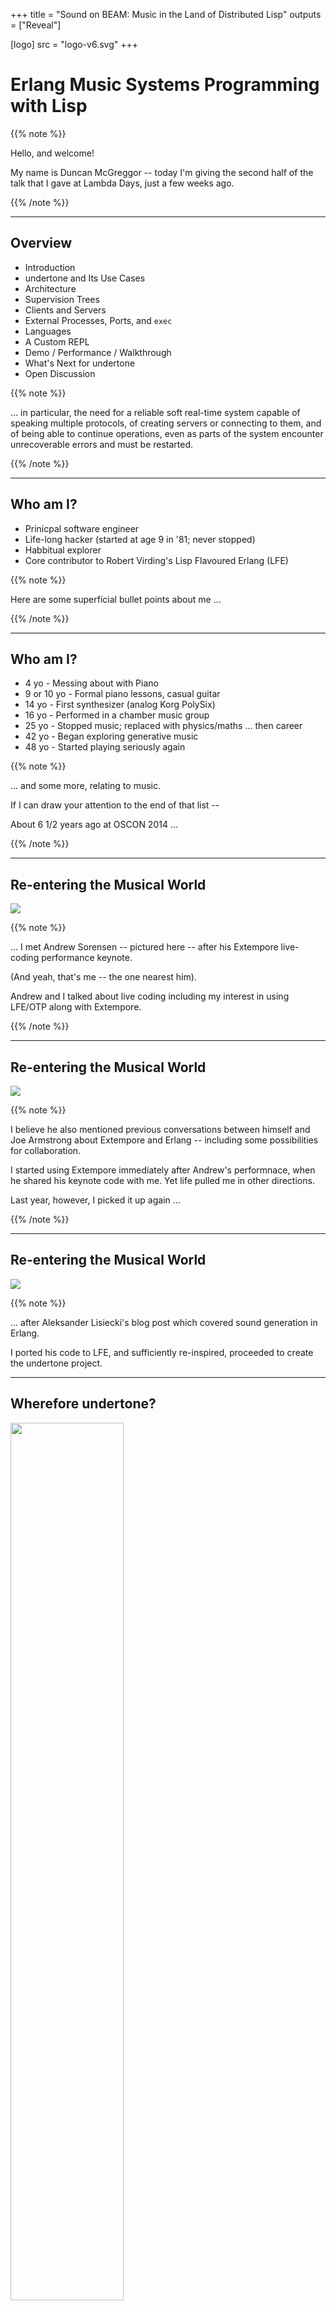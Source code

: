 +++
title = "Sound on BEAM: Music in the Land of Distributed Lisp"
outputs = ["Reveal"]

[logo]
src = "logo-v6.svg"
+++

# Erlang Music Systems Programming with Lisp

[//]: Speaker-Notes:
{{% note %}}

Hello, and welcome!

My name is Duncan McGreggor -- today I'm giving the second half of the talk
that I gave at Lambda Days, just a few weeks ago.

{{% /note %}}

---

## Overview

* Introduction
* undertone and Its Use Cases
* Architecture
* Supervision Trees
* Clients and Servers
* External Processes, Ports, and `exec`
* Languages
* A Custom REPL
* Demo / Performance / Walkthrough
* What's Next for undertone
* Open Discussion

[//]: Speaker-Notes:
{{% note %}}

... in particular, the need for a reliable soft real-time
system capable of speaking multiple protocols, of creating servers or
connecting to them, and of being able to continue operations, even
as parts of the system encounter unrecoverable errors and must be restarted.

{{% /note %}}

---

## Who am I?

* Prinicpal software engineer
* Life-long hacker (started at age 9 in '81; never stopped)
* Habbitual explorer
* Core contributor to Robert Virding's Lisp Flavoured Erlang (LFE)

[//]: Speaker-Notes:
{{% note %}}

Here are some superficial bullet points about me ...

{{% /note %}}

---

## Who am I?

* 4 yo - Messing about with Piano
* 9 or 10 yo - Formal piano lessons, casual guitar
* 14 yo - First synthesizer (analog Korg PolySix)
* 16 yo - Performed in a chamber music group
* 25 yo - Stopped music; replaced with physics/maths ... then career
* 42 yo - Began exploring generative music
* 48 yo - Started playing seriously again

[//]: Speaker-Notes:
{{% note %}}

... and some more, relating to music.

If I can draw your attention to the end of that list --

About 6 1/2 years ago at OSCON 2014 ...

{{% /note %}}

---


## Re-entering the Musical World

<img src="dm_as_1.jpg" />

{{% note %}}

... I met Andrew Sorensen -- pictured here -- after his Extempore live-coding performance keynote.

(And yeah, that's me -- the one nearest him).

Andrew and I talked about live coding including my interest in using LFE/OTP along with Extempore.

{{% /note %}}

---

## Re-entering the Musical World

<img src="dm_as_1.jpg" />

{{% note %}}

I believe he also mentioned previous conversations between himself and Joe Armstrong about Extempore and Erlang -- including some possibilities for collaboration.

I started using Extempore immediately after Andrew's performnace, when he shared his keynote code with me. Yet life pulled me in other directions.

Last year, however, I picked it up again ...

{{% /note %}}

---

## Re-entering the Musical World

<img src="sound_of_erlang.jpg" />

{{% note %}}

... after Aleksander Lisiecki's blog post which covered sound generation in Erlang.

I ported his code to LFE, and sufficiently re-inspired, proceeded to create the undertone project.

---

## Wherefore undertone?

<img src="undertone-logo-v1.svg" width="60%" style="border:none; background: none; box-shadow: none;"/>

{{% note %}}

undertone came about due to my need to control synthsizers -- both hardware and software -- and run services. For all the separate systems I wanted to manage, a BEAM language felt like the perfect match.

I started by reading everything I could on Erlang and music, retracing Joe Armstrong's steps from the mid-2000s up until a few short years ago.

{{% /note %}}

---

## Wherefore undertone?

<img src="undertone-logo-v1.svg" width="60%" style="border:none; background: none; box-shadow: none;"/>

{{% note %}}

As such, one of the first features that landed in undertone was support for Open Sound Control (or OSC). This allowed me to run several of Joe's code samples from within a structured project using a custom backend for SuperCollider.

Ultimately, though, I became frustrated by my admittedly subjective perception that SuperCollider seems to lack an element of musicality -- a feeling that echoed my previous experiences with it.

{{% /note %}}

---


## Wherefore undertone?

<img src="dm_as_2.jpg" width="50%"/>

{{% note %}}

Remembering my wonderful experience with Extempore, I turned there next.

Within a few days I'd added a new backend for it in undertone, one that allowed me to run Extempore code from LFE.

{{% /note %}}

---

## Wherefore undertone?

<img src="kronos-lfe-undertone.jpg" width="60%"/>

{{% note %}}

The real "why" behind undertone isn't a battle of backends, though ...

the heart of the matter is what I wanted to do with it.

In my practice sessions with guitar and synthesizers, I wanted to be able to quickly write just a few lines of code for some ambient backing sounds, or chord progressions against which I could practice scales, or experiment with intervals and counterpoint.

{{% /note %}}

---

## Wherefore undertone?

<img src="model-d-lfe-undertone.jpg" width="40%"/>

{{% note %}}

After so long in the software industry, I'm just much, much faster at writing code than sitting down with a sheaf of blank staves and writing notes. So it needed to be a language in which I had fluency.

And, if I'm going to be writing code in my spare time, it needed to be a language that I love and have fun using. Ergo, LFE.

{{% /note %}}

---

## Wherefore undertone?

* Create music in my preferred language
* Monitoring and automatically restarting OS processes
* Speak to Open Sound Control servers (i.e., controlling faders on software consoles/mixers)
* Potentially host my own OSC servers
* Send TCP packages to the Extempore compiler service
* Automtically reconnect (with backoff support) to required services
* Be able to restart any of these components in the event of partial or complete system failure

{{% note %}}

Above and beyond that, I needed to be able to control external processes running on the operating system, restarting them as necessary.

There are a lot of features listed here, but that one was biggie for me -- having run into it early on:

I did a lot of experimentation with different MIDI drivers, software synthesizers, VST plugin hosts, and ended up having various applications or their supporting processes, crash.

{{% /note %}}

---

## Wherefore undertone?

* Create music in my preferred language
* Monitoring and automatically restarting OS processes
* Speak to Open Sound Control servers (i.e., controlling faders on software consoles/mixers)
* Potentially host my own OSC servers
* Send TCP packages to the Extempore compiler service
* Automtically reconnect (with backoff support) to required services
* Be able to restart any of these components in the event of partial or complete system failure

{{% note %}}

Sometimes days of work -- where I'd invested my time in a long chain of trial and error -- were lost. All because just one component I'd been experimenting with was unstable or wasn't designed to do the crazy things I was asking of it.

And to that point ...

{{% /note %}}

---

## Wherefore undertone?

Also:

* Maintain multiple, separate state contexts
* Support a familiar workflow (a REPL!)
* Provide basic session management (ETS + a handful of functions)

{{% note %}}

I also needed to manage state in a sane manner. As you are all assuradly well aware, the points above and those in the previous slide are features readily available in OTP and those BEAM languages which offer Erlang interoperability.

It is for all these reasons that undertone was born, created in LFE, and built upon the foundation of Erlang and OTP.

{{% /note %}}

---

{{< slide transition="none" >}}

## What is undertone?

<img src="arch/erlang-node-diagram2.jpg" width="80%" style="border:none; background: none;"/>

{{% note %}}

undertone is an idea and a set of needs which depend upon multiple systems in order to realise the goal of making music reliably.

Here is a now-classic BEAM depcition of the undertone stack.

{{% /note %}}

---

## Architecture

<img src="arch/system-context.jpg" style="width: 100%" />

[//]: Speaker-Notes:
{{% note %}}

And here is a diagram that is perhaps a bit more useful: a view of the system configured to use the Extempore backend, with all of the high-level communications involved.

{{% /note %}}

---

## Architecture

System context for Extempore:

* talks to the OS / routes MIDI
* signals routed to external devices
* also routed to MIDI in the DAW (e.g., software synthesizers)

[//]: Speaker-Notes:
{{% note %}}
Extempore runs a TCP server to which we can connect, and then from there, gain access to the operating system's audio layer, MIDI devices, and the like.
{{% /note %}}

---

## Architecture

System context for undertone:

* uses Erlang (starts up supervision tree, clients, servers)
* talks to Extempore (bitstrings over TCP)
* controls OSC servers (e.g., DAWs)

[//]: Speaker-Notes:
{{% note %}}
undertone spawns the `extmpore` binary as a managed OS process, starts a TCP client, and optionally starts Open Sound Control clients and servers.

All of these go into a supervision tree that will restart these components, should one or more of them be pushed beyond their limits -- all without crashing the Erlang VM.

{{% /note %}}

---

## Architecture

<img src="arch/system-context.jpg" style="width: 100%" />

[//]: Speaker-Notes:
{{% note %}}

In addition to Extempore support ...

{{% /note %}}

---

## Architecture

<img src="arch/system-context-bevin.jpg" style="width: 100%" />

[//]: Speaker-Notes:
{{% note %}}

I'm working on a new backend using two CLI tools created by the head of software engineering at Moog: Geert Bevin. These are Erlang ports opened to long running OS processes.

I had hoped to have this ready to show you today, but I instead chose to create a new demo using a sampled grand piano, which you'll be hearing in a few minutes.
{{% /note %}}

---

## Architecture

<img src="arch/system-context.jpg" style="width: 100%" />

[//]: Speaker-Notes:
{{% note %}}

Back to the Extempore backend:

If we zoom in on the section ...

{{% /note %}}

---

{{< slide transition="none" >}}

## Architecture

<img src="arch/system-context-zoom.jpg" style="width: 100%" />

[//]: Speaker-Notes:
{{% note %}}

... within the dashed purple border ...

{{% /note %}}


---

## Architecture

<img src="arch/containers.jpg" style="width: 100%" />

[//]: Speaker-Notes:
{{% note %}}
We can see a little more of how undertone pulls systems together.

This particular view of the architecture shows which undertone LFE and OTP components are connected to each other and how.
{{% /note %}}

---

{{< slide transition="none" >}}

## Architecture

<img src="arch/containers.jpg" style="width: 100%" />

[//]: Speaker-Notes:
{{% note %}}
The grey box in the middle-right is what you will being seeing during the demo.

It represents a custom Extempore REPL -- written in LFE -- that has its own commands that are separate from the LFE REPL.

{{% /note %}}

---

{{< slide transition="none" >}}

## Architecture

<img src="arch/containers.jpg" style="width: 100%" />

[//]: Speaker-Notes:
{{% note %}}

Note that everything within the purple dashed boundary except the Extepore component, has been written in LFE.

{{% /note %}}

---

## Architecture

The undertone "container":

* OTP app with supervisor and state server
* State server for mananging session commands and system config
* OSC clients for any OSC-enabled software running a UDP server
* TCP client for long-running connections to Extempore
* LFE REPL
* Extempore REPL

[//]: Speaker-Notes:
{{% note %}}

Here's a quick textual summary of all those diagrams ...

{{% /note %}}

---

## Progress Check

* ✅ Introduction
* ✅ undertone and Its Use Cases
* ✅ Architecture
* Supervision Trees
* Clients and Servers
* External Processes, Ports, and exec
* A Custom REPL
* Demo / Performance / Walkthrough
* What's Next for undertone
* Open Discussion

{{% note %}}

And here's a reminder on what we've covered so far ...

{{% /note %}}


---

## Supervision Trees

<img src="treebeard-talbot-jenkins.jpg" style="width: 40%" />

[//]: Speaker-Notes:
{{% note %}}

Now let's take a closer look at undertone's supervision tree.

This is of special importance for undertone, since it is the core of what undertone uniquely offers to the world of programmatic and generative music.

{{% /note %}}

---

## Supervision Trees

<img src="undertone-sup.jpg" style="width: 100%" />

[//]: Speaker-Notes:
{{% note %}}

Here's the current undertone supervisor `init` function.

Based upon OTP release configuration`sys.config` values, the appropriate child processes will be created, some specific to a backend.

This is, of course, easily extendable to any backend or other related service which might be needed in the future.

{{% /note %}}

---

## Supervision Trees

<img src="undertone-sup-xt.jpg" style="width: 100%" />

[//]: Speaker-Notes:
{{% note %}}

When undertone is run with the Extempore backend, it supervises:

1. the general undertone server common to all backends
2. a server specific to the Extempore backend
3. and then an additional server that manages the Extempore REPL sessions

The backend-specific server then opens an Erlang port to manage the OS process in which the Extempore binary is running.

{{% /note %}}

---

## Supervision Trees

<img src="undertone-sup-bevin.jpg" style="width: 100%" />

[//]: Speaker-Notes:
{{% note %}}

Things are a little different for the "Bevin" backend:

* while there's still the general server
* and a backend-specific server

There's no custom REPL. This backend doesn't have its own language, unlike Extempore, so we don't need one: we get to use the regular LFE REPL.

Also, there are _two_ OS processes for the separate binaries which comprise this backend: A MIDI tool for sending MIDI messages, and another for receiving them.

{{% /note %}}

---

## Clients and Servers

* Extempore client
  * TCP client for sending messages to the compiler server
  * Scheme syntax as bitstrings
  * Started by the release

[//]: Speaker-Notes:
{{% note %}}

I'm running short on time, and want to leave enough room for the demo and walk-through ...

{{% /note %}}

---

## Clients and Servers

* Open Sound Control clients
  * potentially many
  * connecting to both software and hardware
  * e.g., digital audio workstations (DAWs) to control console faders

[//]: Speaker-Notes:
{{% note %}}

So I will breeze past these slides.

{{% /note %}}

---

## Clients and Servers

* Open Sound Control servers
  * none right now
  * could create an OSC/MIDI bridge in LFE/Erlang
  * create a custom Raspberry Pi sound device and export OSC methods
* erlsci/osc is UDP only

[//]: Speaker-Notes:
{{% note %}}

They simply give more details about the types of clients and servers used in undertone ...


{{% /note %}}

---

## Clients and Servers

* `gen_servers` for state management
* The Extempore REPL is a simple looping server
* The undertone backends each have their own `gen_server` that's responsible for managing the backend

[//]: Speaker-Notes:
{{% note %}}

... It's all standard fare, though -- nothing too remarkable. I can cover any questions around these during the "Open Discussion".

{{% /note %}}

---

## External Processes & Erlang Ports

* Previously used `erlang:open_port` (`spawn_executable`)
* Switched to `exec` library (which still uses Erlang ports)
* Extempore backend:
  * capturing output from Extempore
* "Bevin" backend:
  * sending MIDI (OS process)
  * receiving MIDI (separate OS process)
  * stdout is captured for both and logged / parsed

[//]: Speaker-Notes:
{{% note %}}

I do want to pause here, though:

Of all the languages where I have had to utilise their support for inter-process
communication or reading from and writing to pipes, every single one was
a bit painful -- with the notable and laudable exception of Erlang.

{{% /note %}}

---

## External Processes & Erlang Ports

* Previously used `erlang:open_port` (`spawn_executable`)
* Switched to `exec` library (which still uses Erlang ports)
* Extempore backend:
  * capturing output from Extempore
* "Bevin" backend:
  * sending MIDI (OS process)
  * receiving MIDI (separate OS process)
  * stdout is captured for both and logged / parsed

[//]: Speaker-Notes:
{{% note %}}

As much as I love OTP and regale non-BEAM programmers with the virtues of
its behaviours and callbacks, on the undertone project I have become
deeply enamored with Erlang ports. Though I've used them before, this is
the first time they have formed the very basis of a project, and working
with them has been a delight.

{{% /note %}}

---

## External Processes & Erlang Ports

* Previously used `erlang:open_port` (`spawn_executable`)
* Switched to `exec` library (which still uses Erlang ports)
* Extempore backend:
  * capturing output from Extempore
* "Bevin" backend:
  * sending MIDI (OS process)
  * receiving MIDI (separate OS process)
  * stdout is captured for both and logged / parsed

[//]: Speaker-Notes:
{{% note %}}

That being said, there are some problems one encounters when shutting down
an OTP application that has spawned long-running executables. And, to be
fair, managing the lifetime of an OS process is arguably not the purview
of a simple, low-level library.

{{% /note %}}

---

## External Processes & Erlang Ports

* Previously used `erlang:open_port` (`spawn_executable`)
* Switched to `exec` library (which still uses Erlang ports)
* Extempore backend:
  * capturing output from Extempore
* "Bevin" backend:
  * sending MIDI (OS process)
  * receiving MIDI (separate OS process)
  * stdout is captured for both and logged / parsed

[//]: Speaker-Notes:
{{% note %}}

Fortunately, the erlexec project does support this, and with an API that
is just as simple to use as Erlang ports. And erlexec itself uses ports.

{{% /note %}}

---

## Dependencies

* https://github.com/saleyn/erlexec
  * Addresses issues with terminating OS processes
  * Keeps to the spirit of Erlang's clean Port API
  * Used to manage 2 of 3 backends in undertone

[//]: Speaker-Notes:
{{% note %}}

Which brings me to something else I wanted to call out: special mention for a few of the key dependencies upon which undertone relies.

{{% /note %}}

---

## Dependencies

* https://github.com/erlsci/osc
  * Forked from https://github.com/marianoguerra/erlang-osc
  * 5-10 year old code, updated per rebar3 project best practices

[//]: Speaker-Notes:
{{% note %}}

And without which the task of realising the vision of the undertone
project would have taken much more time ...

{{% /note %}}

---

## Dependencies

* https://github.com/lfex/tcp-client
  * Originally used https://github.com/cabol/tcp_client
  * Abandoned that effort in favour of an implementation based upon `gen_statem` using https://andrealeopardi.com/posts/connection-managers-with-gen_statem/
  * Written in LFE

[//]: Speaker-Notes:
{{% note %}}

Or might simply have made the prospect of it too daunting.

Side note: Andrea's blog post is one of the best demonstrations for `gen_statem` I've yet encountered.

{{% /note %}}

---

## Dependencies

* https://github.com/ferd/backoff
  * A readily available and easy to use exponential backoff library

[//]: Speaker-Notes:
{{% note %}}

And a special mention of juse one of the very many contributions by Fred to the Erlang ecosystem.

{{% /note %}}

---

## Progress Check

* ✅ Introduction
* ✅ undertone and Its Use Cases
* ✅ Architecture
* ✅ Supervision Trees
* ✅ Clients and Servers
* ✅ External Processes, Ports, and exec
* Languages
* A Custom REPL
* Demo / Performance / Walkthrough
* What's Next for undertone
* Open Discussion

{{% note %}}

Aaaaand another update on the ground we've covered so far ...

{{% /note %}}

---

{{< slide background-image="LFE-logo-darker-greys-0.05trans-6-square-x3000.png" >}}

## Erlang & LFE


Basics: a recursive function using pattern-matching in the function heads.

#### Erlang

```erlang
ackermann(0, N) ->
  N+1;
ackermann(M, 0) ->
  ackermann(M-1, 1);
ackermann(M, N) ->
  ackermann(M-1, ackermann(M, N-1)).
```

#### LFE

```clj
(defun ackermann
  ((0 n) (+ n 1))
  ((m 0) (ackermann (- m 1) 1))
  ((m n) (ackermann (- m 1) (ackermann m (- n 1)))))
```

[//]: Speaker-Notes:
{{% note %}}

It would be a shame to give a BEAM talk without actually doing a dialectical comparison, so here is something for those who have not seen any LFE before:

This is some syntax in Erlang and LFE for function-head pattern-matching and recursion.

{{% /note %}}

---

## Erlang & LFE

OTP: Erlang `supervisor`

```erlang
-module('undertone.sup').
-behaviour(supervisor).
-export([start_link/0]).
-export([init/1]).

start_link() ->
    supervisor:start_link({local, ?MODULE}, ?MODULE, []).

init([]) ->
    {ok, {sup_flags(),
          [child('undertone.server', start_link, [])]}}.

sup_flags() ->
    #{strategy => one_for_one,
      intensity => 3,
      period => 60}.
```

[//]: Speaker-Notes:
{{% note %}}

For a comparison of slightly more involved code, here is a partial implementation of the iconic OTP supervisor in Erlang.

{{% /note %}}

---

{{< slide background-image="LFE-logo-darker-greys-0.05trans-6-square-x3000.png" >}}

## Erlang & LFE

OTP: LFE `supervisor`

```clj
(defmodule undertone.sup
  (behaviour supervisor)
  (export
   (start_link 0)
   (init 1)))

(defun start_link ()
  (supervisor:start_link `#(local ,(MODULE)) (MODULE) '()))

(defun init (_args)
  `#(ok #(,(sup-flags)
          (,(child 'undertone.server 'start_link '())))))

(defun sup-flags ()
  `#m(strategy one_for_one
      intensity 3
```

[//]: Speaker-Notes:
{{% note %}}

And the same in LFE.

Back to undertone:

When using the Extempore backend, there are another two languages to consider, both derivations of Scheme ...

{{% /note %}}

---

## Extempore

xtlang:

``` scheme
(bind-func AudioBuffer_data_b64
  (lambda (ab:AudioBuffer*)
    (let ((b64size:i64 0)
          (datsize:i64 (* (AudioBuffer_frames ab)
                          (AudioBuffer_channels ab) 4)))
      (String (base64_encode (cast (tref ab 4) i8*)
                             datsize
                             (ref b64size))))))
```

[//]: Speaker-Notes:
{{% note %}}

This is Extempore's xtlang, which provides low-level access to all aspects of the Extempore system, essentially a thin Scheme layer over Extempore's low-level C code.

{{% /note %}}

---

## Extempore

Scheme:

``` scheme
(sys:load "libs/external/portmidi.xtm")
(pm_initialize)
(define *midi-out* (pm_create_output_stream 3))

(define midi-loop
  (lambda (beat dur)
    (mplay *midi-out*
           (random (list 36 43 48 51 60 60 60 67 70 74 75))
           (random 60 80)
           dur 0)
    (callback (*metro* (+ beat (* .5 dur)))
              'midi-loop
              (+ beat dur)
              dur)))

(midi-loop (*metro* 'get-beat 4) 1/4)
```

[//]: Speaker-Notes:
{{% note %}}
And this is Extempore's higher-level language, a derivative of TinyScheme.

This is what most Extempore performers use -- and is what you'll see me using in the custom REPL during the demo.
{{% /note %}}

---

## A Custom REPL

<img src="xt-repl-start.jpg" width="80%" />

[//]: Speaker-Notes:
{{% note %}}

One of the benefits of using undertone with the Extempore backend is the
REPL it provides for Extempore.

{{% /note %}}

---

## A Custom REPL

<img src="xt-repl-start.jpg" width="80%" />

[//]: Speaker-Notes:
{{% note %}}

Extempore proper, doesn't actually have a REPL of its own -- the standard way of interacting with it is by means of a text editor such as Emacs or VS Code which are  capable of sending Scheme forms to the Extempore TCP server for on-the-fly compilation.

Calling the `start` function, as pictured here, is how one enters this
REPL.

{{% /note %}}

---

## A Custom REPL

<img src="xt-repl-help.jpg" width="80%" />

[//]: Speaker-Notes:
{{% note %}}

One may type the `(help)` function to display the
list of possible commands.

{{% /note %}}

---

## A Custom REPL

<img src="xt-repl-sess.jpg" width="80%" />

[//]: Speaker-Notes:
{{% note %}}

And the `(sess)` command displays an indexed
list of all Extempore forms and REPL commands entered during
the given session.

Additional commands are available for re-running one or more of the previous
entries in this list.

{{% /note %}}

---

{{< slide background-image="LFE-logo-darker-greys-0.05trans-6-square-x3000.png" >}}

## A Custom REPL

<img src="xt-repl-defun.jpg" width="100%" />

[//]: Speaker-Notes:
{{% note %}}

A final note on this topic: The Extempore REPL was implemented in LFE using the classic approach invented
by members of the Lisp community in the early 1960s:

read-eval-print and loop :-)

{{% /note %}}

---

## Demo

[//]: Speaker-Notes:
{{% note %}}

Okay, time for the demo!

A note of caution, though: here there be dissonance! Sometimes for effect, and sometimes by unhappy accident. Due to the ramdom nature of generative music every performance is different -- often _very_ different.

The key thing to keep in mind while listening is to think of the _possibillties_ of what can be done, not the limitations of a given performance :-)



Without further ado ...

{{% /note %}}

---

## Demo

[//]: Speaker-Notes:
{{% note %}}

There are two parts to the demo I will be giving you:

1. The first is a recording comprised of piano adaptation for what was originally a piece for banjo and orchestra. This is then used as the basis in some generative techniques utilising Markov chains for control of chord progressions, melody generation, volumes, and sustain.
2. After that is the second part, which walks through those generative techniques.

Without further ado ...

{{% /note %}}

---

## Demo

[//]: Speaker-Notes:
{{% note %}}

If you experienced any network dropout or if the sound quality over Zoom was not
to your liking, you can view the demo on YouTube at this link.

{{% /note %}}

---

## What's Next for undertone?

<img src="undertone-github.jpg" width="80%" />

[//]: Speaker-Notes:
{{% note %}}
So what's next for undertone?

I have created project tickets for efforts such as:

* Finishing the new MIDI-only, "Bevin" backend
* Deeper support of Extempore in native LFE
* Live capture of music, recorded as LFE data structures
* Digital Signal Processing from LFE
* More support for open source synthesizers
* Exploring the collaboration possibilities with the distributed platform that LFE offers
* Lots of practical use in generating music, music theory, etc. ...
* And just making long-form pieces for the pure enjoyment of _listening!_
{{% /note %}}

---

## Progress Check

* ✅ Introduction
* ✅ undertone and Its Use Cases
* ✅ Architecture
* ✅ Supervision Trees
* ✅ Clients and Servers
* ✅ External Processes, Ports, and exec
* ✅ Languages
* ✅ A Custom REPL
* ✅ Demo / Performance / Walkthrough
* ✅ What's Next for undertone
* Open Discussion

{{% note %}}

And, for the sake of completeness, here are the checked-off topics.

{{% /note %}}

---

## Credits

[Ent drawing](https://talbotjenkins.wixsite.com/talbotjenkins/miscellaneous?lightbox=dataItem-jpkmxxse) by Talbot Jenkins.

<br />

Beginnig of first piece in demo adapted for Piano, based upon "Journey of the Sorcerer" by Bernie Leadon of The Eagles.


[//]: Speaker-Notes:
{{% note %}}

Special thanks to the Ent artist and for the original creator and performers of the Hitchhiker's Guide to the Galaxy theme.

{{% /note %}}

---

#### Contact

* oubiwann@gmail.com
* [@oubiwann]()
* https://soundcloud.com/oubiwann/tracks
* [linkedin.com/in/oubiwann]()
* [@forgottentones]()
* https://soundcloud.com/forgotten-tones/tracks

[//]: Speaker-Notes:
{{% note %}}

Once the talk slides are published, you can visit these project-related links ...

{{% /note %}}

---

#### undertone Resources

* https://github.com/ut-proj/undertone
* https://undertone.lfe.io/presentations
* https://undertone.lfe.io/book
* [lfe.slack.com]() #algo-sound
* http://groups.google.com/group/lfe-undertone
* [@lfeundertone]()
* https://www.instagram.com/lfeundertone/

[//]: Speaker-Notes:
{{% note %}}

and ...

{{% /note %}}

---

#### LFE Resources

* https://lfe.io/
* https://github.com/rvirding/lfe
* [lfe.slack.com]()
* http://groups.google.com/group/lisp-flavoured-erlang
* [@ErlangLisp]()


[//]: Speaker-Notes:
{{% note %}}

with that ...

{{% /note %}}

---

## Open Discussion

[//]: Speaker-Notes:
{{% note %}}

... I can field any questions you may have!

{{% /note %}}
